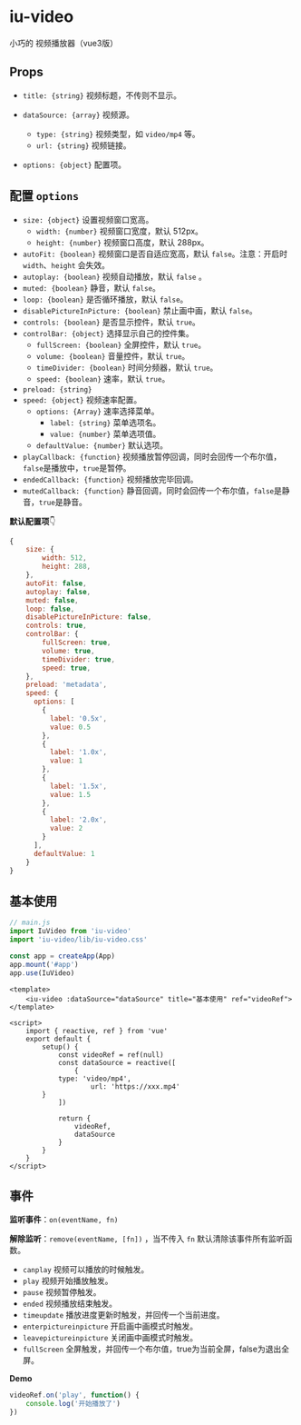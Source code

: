 # iu-video

小巧的 视频播放器（vue3版）



## Props

- `title: {string}`  视频标题，不传则不显示。
- `dataSource: {array}`  视频源。
  - `type: {string}` 视频类型，如 `video/mp4` 等。
  - `url: {string}` 视频链接。

- `options: {object}` 配置项。



## 配置 `options`

- `size: {object}` 设置视频窗口宽高。
  - `width: {number}` 视频窗口宽度，默认 512px。
  - `height: {number}` 视频窗口高度，默认 288px。
- `autoFit: {boolean}` 视频窗口是否自适应宽高，默认 `false`。注意：开启时 `width`、`height` 会失效。
- `autoplay: {boolean}` 视频自动播放，默认 `false` 。
- `muted: {boolean}` 静音，默认 `false`。
- `loop: {boolean}` 是否循环播放，默认 `false`。
- `disablePictureInPicture: {boolean}` 禁止画中画，默认 `false`。
- `controls: {boolean}` 是否显示控件，默认 `true`。
- `controlBar: {object}` 选择显示自己的控件集。
  - `fullScreen: {boolean}`  全屏控件，默认 `true`。
  - `volume: {boolean}` 音量控件，默认 `true`。
  - `timeDivider: {boolean}`  时间分频器，默认 `true`。
  - `speed: {boolean}`  速率，默认 `true`。
- `preload: {string}`
- `speed: {object}` 视频速率配置。
  - `options: {Array}` 速率选择菜单。
    - `label: {string}` 菜单选项名。
    - `value: {number}` 菜单选项值。
  - `defaultValue: {number}` 默认选项。
- `playCallback: {function}` 视频播放暂停回调，同时会回传一个布尔值，`false`是播放中，`true`是暂停。
- `endedCallback: {function}` 视频播放完毕回调。
- `mutedCallback: {function}` 静音回调，同时会回传一个布尔值，`false`是静音，`true`是静音。



**默认配置项**👇

```javascript
{
    size: {
        width: 512,
    	height: 288,
    },
    autoFit: false,
    autoplay: false,
    muted: false,
    loop: false,
    disablePictureInPicture: false,
    controls: true,
  	controlBar: {
    	fullScreen: true,
    	volume: true,
    	timeDivider: true,
    	speed: true,
  	},
    preload: 'metadata',
    speed: {
      options: [
        {
          label: '0.5x',
          value: 0.5
        },
        {
          label: '1.0x',
          value: 1
        },
        {
          label: '1.5x',
          value: 1.5
        },
        {
          label: '2.0x',
          value: 2
        }
      ],
      defaultValue: 1
    }
}
```



## 基本使用

```javascript
// main.js
import IuVideo from 'iu-video'
import 'iu-video/lib/iu-video.css'

const app = createApp(App)
app.mount('#app')
app.use(IuVideo)
```

```vue
<template>
    <iu-video :dataSource="dataSource" title="基本使用" ref="videoRef">
</template>

<script>
    import { reactive, ref } from 'vue'
    export default {
        setup() {
            const videoRef = ref(null)
            const dataSource = reactive([
                {
		    type: 'video/mp4',
                    url: 'https://xxx.mp4'
		}
            ])
            
            return {
                videoRef,
                dataSource
            }
        }
    }
</script>
```



## 事件

**监听事件**：`on(eventName, fn)`

**解除监听**：`remove(eventName, [fn])` ，当不传入 `fn` 默认清除该事件所有监听函数。



- `canplay`  视频可以播放的时候触发。
- `play` 视频开始播放触发。
- `pause` 视频暂停触发。
- `ended` 视频播放结束触发。
- `timeupdate`  播放进度更新时触发，并回传一个当前进度。
- `enterpictureinpicture` 开启画中画模式时触发。
- `leavepictureinpicture` 关闭画中画模式时触发。
- `fullScreen` 全屏触发，并回传一个布尔值，true为当前全屏，false为退出全屏。

**Demo**

```javascript
videoRef.on('play', function() {
    console.log('开始播放了')
})
```

